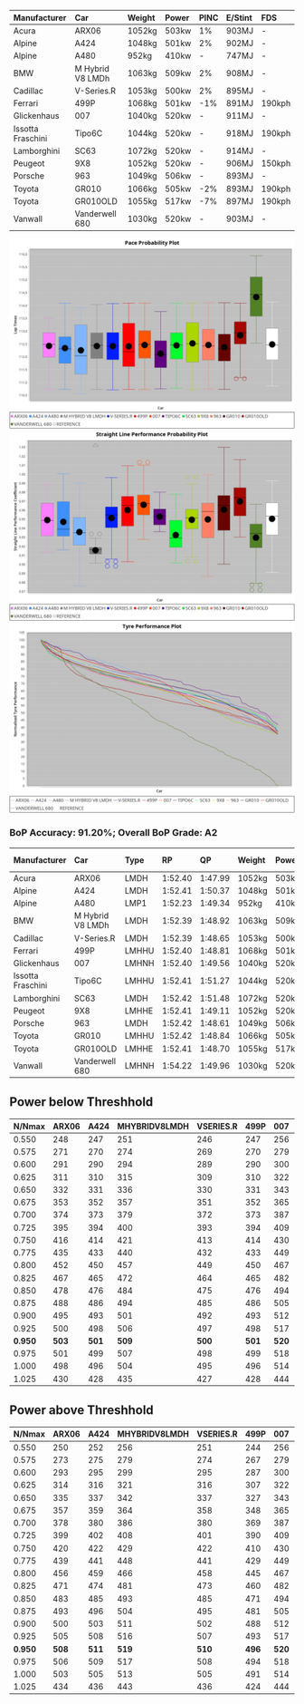 |Manufacturer|Car|Weight|Power|PINC|E/Stint|FDS|
|:-|:-|:-|:-|:-|:-|:-|
|Acura|ARX06|1052kg|503kw|1%|903MJ|-|
|Alpine|A424|1048kg|501kw|2%|902MJ|-|
|Alpine|A480|952kg|410kw|-|747MJ|-|
|BMW|M Hybrid V8 LMDh|1063kg|509kw|2%|908MJ|-|
|Cadillac|V-Series.R|1053kg|500kw|2%|895MJ|-|
|Ferrari|499P|1068kg|501kw|-1%|891MJ|190kph|
|Glickenhaus|007|1040kg|520kw|-|911MJ|-|
|Issotta Fraschini|Tipo6C|1044kg|520kw|-|918MJ|190kph|
|Lamborghini|SC63|1072kg|520kw|-|914MJ|-|
|Peugeot|9X8|1052kg|520kw|-|906MJ|150kph|
|Porsche|963|1049kg|506kw|-|893MJ|-|
|Toyota|GR010|1066kg|505kw|-2%|893MJ|190kph|
|Toyota|GR010OLD|1055kg|517kw|-7%|897MJ|190kph|
|Vanwall|Vanderwell 680|1030kg|520kw|-|903MJ|-|

![PACECHART](./IMG/AUTO.png)
![STRAIGHTLINEPERFORMANCECHART](./IMG/AUTO_sp.png)
![TYREPERFORMANCECHART](./IMG/AUTO_tw.png)

### BoP Accuracy: 91.20%; Overall BoP Grade: A2
|Manufacturer|Car|Type|RP|QP|Weight|Power¹|Threshhold|PINC|Power²|E/Stint|AVG Vmax|FDS|RDLC|L/Stint|BOP-Grade|ModelAccuracy|ModelPoints|Match%|
|:-|:-|:-|:-|:-|:-|:-|:-|:-|:-|:-|:-|:-|:-|:-|:-|:-|:-|:-|
|Acura|ARX06|LMDH|1:52.40|1:47.99|1052kg|503kw|210.0kph|1%|508kw|903MJ|278.43kph|-|1.02|29|+B2|100.00%|995|80.35%|
|Alpine|A424|LMDH|1:52.41|1:50.37|1048kg|501kw|210.0kph|2%|511kw|902MJ|278.33kph|-|1.01|29|~A1|81.15%|521|99.71%|
|Alpine|A480|LMP1|1:52.23|1:49.34|952kg|410kw|210.0kph|-|410kw|747MJ|273.66kph|-|0.97|27|~A1|67.92%|957|100.00%|
|BMW|M Hybrid V8 LMDh|LMDH|1:52.39|1:48.92|1063kg|509kw|210.0kph|2%|519kw|908MJ|274.73kph|-|1.01|29|~A1|98.60%|1690|95.26%|
|Cadillac|V-Series.R|LMDH|1:52.39|1:48.65|1053kg|500kw|210.0kph|2%|510kw|895MJ|278.30kph|-|1.01|29|+A2|91.10%|1770|94.68%|
|Ferrari|499P|LMHHU|1:52.40|1:48.81|1068kg|501kw|210.0kph|-1%|496kw|891MJ|278.90kph|190kph|1.02|29|~A1|84.26%|2292|100.00%|
|Glickenhaus|007|LMHNH|1:52.40|1:49.56|1040kg|520kw|0.0kph|-|520kw|911MJ|282.20kph|-|0.95|29|~A1|94.63%|1605|98.82%|
|Issotta Fraschini|Tipo6C|LMHHU|1:52.41|1:51.27|1044kg|520kw|0.0kph|-|520kw|918MJ|280.14kph|190kph|1.06|29|+B1|66.67%|96|86.53%|
|Lamborghini|SC63|LMDH|1:52.42|1:51.48|1072kg|520kw|210.0kph|-|520kw|914MJ|276.20kph|-|1.02|29|+B1|96.77%|419|88.43%|
|Peugeot|9X8|LMHHE|1:52.41|1:49.11|1052kg|520kw|0.0kph|-|520kw|906MJ|278.63kph|150kph|1.01|29|~A1|83.63%|2468|100.00%|
|Porsche|963|LMDH|1:52.42|1:48.61|1049kg|506kw|210.0kph|-|506kw|893MJ|278.57kph|-|1.02|29|~A1|93.14%|5746|100.00%|
|Toyota|GR010|LMHHU|1:52.42|1:48.84|1066kg|505kw|210.0kph|-2%|495kw|893MJ|279.03kph|190kph|1.03|29|~A1|87.37%|3154|100.00%|
|Toyota|GR010OLD|LMHHE|1:52.41|1:48.70|1055kg|517kw|210.0kph|-7%|481kw|897MJ|280.35kph|190kph|1.03|29|~A1|89.81%|1393|100.00%|
|Vanwall|Vanderwell 680|LMHNH|1:54.22|1:49.96|1030kg|520kw|0.0kph|-|520kw|903MJ|276.51kph|-|1.01|29|+Ω1|90.28%|604|33.03%|

## Power below Threshhold
|N/Nmax|ARX06|A424|MHYBRIDV8LMDH|VSERIES.R|499P|007|TIPO6C|SC63|9X8|963|GR010|GR010OLD|VANDERWELL680|​|RPM|A480|
|:-|:-|:-|:-|:-|:-|:-|:-|:-|:-|:-|:-|:-|:-|:-|:-|:-|
|0.550|248|247|251|246|247|256|256|256|256|249|249|255|256|​|--|-|
|0.575|271|270|274|269|270|279|279|279|279|272|272|278|279|​|--|-|
|0.600|291|290|294|289|290|300|300|300|300|292|292|298|300|​|--|-|
|0.625|311|310|315|309|310|322|322|322|322|313|312|320|322|​|--|-|
|0.650|332|331|336|330|331|343|343|343|343|334|333|341|343|​|--|-|
|0.675|353|352|357|351|352|365|365|365|365|355|355|363|365|​|--|-|
|0.700|374|373|379|372|373|387|387|387|387|377|376|385|387|​|--|-|
|0.725|395|394|400|393|394|409|409|409|409|398|397|407|409|​|--|-|
|0.750|416|414|421|413|414|430|430|430|430|418|417|427|430|​|--|-|
|0.775|435|433|440|432|433|449|449|449|449|437|436|446|449|​|5000|241|
|0.800|452|450|457|449|450|467|467|467|467|454|454|464|467|​|5500|284|
|0.825|467|465|472|464|465|482|482|482|482|469|469|479|482|​|6000|318|
|0.850|478|476|484|475|476|494|494|494|494|481|480|491|494|​|6500|359|
|0.875|488|486|494|485|486|505|505|505|505|491|490|502|505|​|7000|401|
|0.900|495|493|501|492|493|512|512|512|512|498|497|509|512|​|7500|411|
|0.925|500|498|506|497|498|517|517|517|517|503|502|514|517|​|8000|407|
|**0.950**|**503**|**501**|**509**|**500**|**501**|**520**|**520**|**520**|**520**|**506**|**505**|**517**|**520**|**​**|**8500**|**410**|
|0.975|501|499|507|498|499|518|518|518|518|504|503|515|518|​|9000|205|
|1.000|498|496|504|495|496|514|514|514|514|501|500|511|514|​|--|-|
|1.025|430|428|435|427|428|444|444|444|444|432|431|441|444|​|--|-|

## Power above Threshhold
|N/Nmax|ARX06|A424|MHYBRIDV8LMDH|VSERIES.R|499P|007|TIPO6C|SC63|9X8|963|GR010|GR010OLD|VANDERWELL680|​|RPM|A480|
|:-|:-|:-|:-|:-|:-|:-|:-|:-|:-|:-|:-|:-|:-|:-|:-|:-|
|0.550|250|252|256|251|244|256|256|256|256|249|244|237|256|​|--|-|
|0.575|273|275|279|274|267|279|279|279|279|272|266|259|279|​|--|-|
|0.600|293|295|299|295|287|300|300|300|300|292|286|278|300|​|--|-|
|0.625|314|316|321|316|307|322|322|322|322|313|306|298|322|​|--|-|
|0.650|335|337|342|337|327|343|343|343|343|334|327|318|343|​|--|-|
|0.675|357|359|364|358|348|365|365|365|365|355|348|338|365|​|--|-|
|0.700|378|380|386|380|369|387|387|387|387|377|369|359|387|​|--|-|
|0.725|399|402|408|401|390|409|409|409|409|398|389|379|409|​|--|-|
|0.750|420|422|429|422|410|430|430|430|430|418|409|398|430|​|--|-|
|0.775|439|441|448|441|429|449|449|449|449|437|428|416|449|​|5000|241|
|0.800|456|459|466|458|445|467|467|467|467|454|445|432|467|​|5500|284|
|0.825|471|474|481|473|460|482|482|482|482|469|459|446|482|​|6000|318|
|0.850|483|485|493|485|471|494|494|494|494|481|470|457|494|​|6500|359|
|0.875|493|496|504|495|481|505|505|505|505|491|480|467|505|​|7000|401|
|0.900|500|503|511|502|488|512|512|512|512|498|487|473|512|​|7500|411|
|0.925|505|508|516|507|493|517|517|517|517|503|492|478|517|​|8000|407|
|**0.950**|**508**|**511**|**519**|**510**|**496**|**520**|**520**|**520**|**520**|**506**|**495**|**481**|**520**|**​**|**8500**|**410**|
|0.975|506|509|517|508|494|518|518|518|518|504|493|479|518|​|9000|205|
|1.000|503|505|513|505|491|514|514|514|514|501|490|476|514|​|--|-|
|1.025|434|436|443|436|424|444|444|444|444|432|423|411|444|​|--|-|
